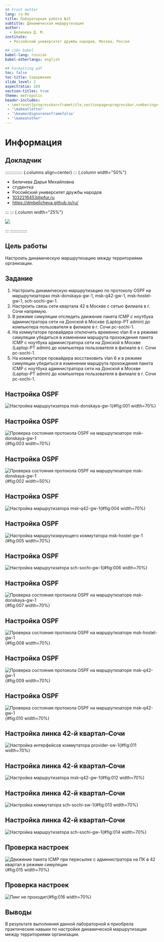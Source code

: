 ```yaml
---
## Front matter
lang: ru-RU
title: Лабораторная работа №15
subtitle: Динамическая маршрутизация
author:
  - Беличева Д. М.
institute:
  - Российский университет дружбы народов, Москва, Россия

## i18n babel
babel-lang: russian
babel-otherlangs: english

## Formatting pdf
toc: false
toc-title: Содержание
slide_level: 2
aspectratio: 169
section-titles: true
theme: metropolis
header-includes:
 - \metroset{progressbar=frametitle,sectionpage=progressbar,numbering=fraction}
 - '\makeatletter'
 - '\beamer@ignorenonframefalse'
 - '\makeatother'
---
```


# Информация

## Докладчик

:::::::::::::: {.columns align=center}
::: {.column width="50%"}

  * Беличева Дарья Михайловна
  * студентка
  * Российский университет дружбы народов
  * [1032216453@pfur.ru](mailto:1032216453@pfur.ru)
  * <https://dmbelicheva.github.io/ru/>

:::
::: {.column width="25%"}

![](./image/belicheva.jpg)

:::
::::::::::::::

## Цель работы

Настроить динамическую маршрутизацию между территориями организации.

## Задание

1. Настроить динамическую маршрутизацию по протоколу OSPF на маршрутизаторах msk-donskaya-gw-1, msk-q42-gw-1, msk-hostel-gw-1, sch-sochi-gw-1.
2. Настроить связь сети квартала 42 в Москве с сетью филиала в г. Сочи напрямую.
3. В режиме симуляции отследить движение пакета ICMP с ноутбука администратора сети на Донской в Москве (Laptop-PT admin) до компьютера пользователя в филиале в г. Сочи pc-sochi-1.
4. На коммутаторе провайдера отключить временно vlan 6 и в режиме симуляции убедиться в изменении маршрута прохождения пакета ICMP с ноутбука администратора сети на Донской в Москве (Laptop-PT admin) до компьютера пользователя в филиале в г. Сочи pc-sochi-1.
5. На коммутаторе провайдера восстановить vlan 6 и в режиме симуляции убедиться в изменении маршрута прохождения пакета ICMP с ноутбука администратора сети на Донской в Москве (Laptop-PT admin) до компьютера пользователя в филиале в г. Сочи pc-sochi-1.

## Настройка OSPF

![Настройка маршрутизатора msk-donskaya-gw-1](image/1.png){#fig:001 width=70%}

## Настройка OSPF

![Проверка состояния протокола OSPF на маршрутизаторе msk-donskaya-gw-1](image/2.png){#fig:003 width=70%}

## Настройка OSPF

![Проверка состояния протокола OSPF на маршрутизаторе msk-donskaya-gw-1](image/3.png){#fig:002 width=50%}

## Настройка OSPF

![Настройка маршрутизатора msk-q42-gw-1](image/4.png){#fig:004 width=70%}

## Настройка OSPF

![Настройка маршрутизирующего коммутатора msk-hostel-gw-1](image/5.png){#fig:005 width=70%}

## Настройка OSPF

![Настройка маршрутизатора sch-sochi-gw-1](image/6.png){#fig:006 width=70%}

## Настройка OSPF

![Проверка состояния протокола OSPF на маршрутизаторе msk-donskaya-gw-1](image/7.png){#fig:007 width=70%}

## Настройка OSPF

![Проверка состояния протокола OSPF на маршрутизаторе msk-hostel-gw-1](image/8.png){#fig:008 width=70%}

## Настройка OSPF

![Проверка состояния протокола OSPF на маршрутизаторе msk-q42-gw-1](image/9.png){#fig:009 width=70%}

## Настройка OSPF

![Проверка состояния протокола OSPF на маршрутизаторе msk-q42-gw-1](image/10.png){#fig:010 width=70%}

## Настройка линка 42-й квартал–Сочи

![Настройка интерфейсов коммутатора provider-sw-1](image/11.png){#fig:011 width=70%}

## Настройка линка 42-й квартал–Сочи

![Настройка маршрутизатора msk-q42-gw-1](image/12.png){#fig:012 width=70%}

## Настройка линка 42-й квартал–Сочи

![Настройка коммутатора sch-sochi-sw-1](image/13.png){#fig:013 width=70%}

## Настройка линка 42-й квартал–Сочи

![Настройка маршрутизатора sch-sochi-gw-1](image/14.png){#fig:014 width=70%}

## Проверка настроек

![Движение пакета ICMP при пересылке с администратора на ПК в 42 квартал в режиме симуляции](image/15.png){#fig:015 width=70%}

## Проверка настроек

![Пинг не проходит](image/16.png){#fig:016 width=70%}

## Выводы

В результате выполнения данной лабораторной я приобрела практические навыки по настройке динамической маршрутизации между территориями организации.